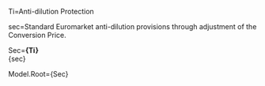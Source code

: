 Ti=Anti-dilution Protection

sec=Standard Euromarket anti-dilution provisions through adjustment of the Conversion Price.

Sec=<b>{Ti}</b><br>{sec}

Model.Root={Sec}

